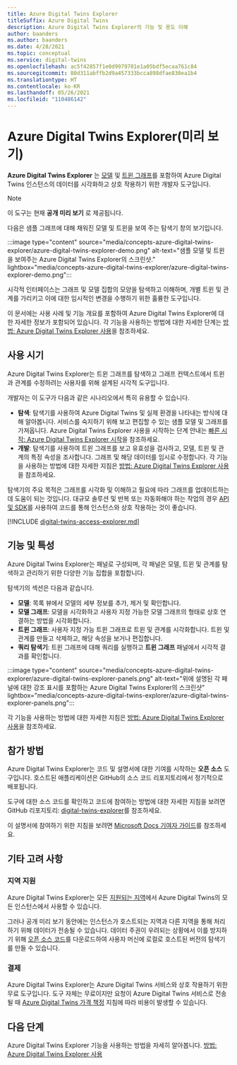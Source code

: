 ```yaml
---
title: Azure Digital Twins Explorer
titleSuffix: Azure Digital Twins
description: Azure Digital Twins Explorer의 기능 및 용도 이해
author: baanders
ms.author: baanders
ms.date: 4/28/2021
ms.topic: conceptual
ms.service: digital-twins
ms.openlocfilehash: ac5f42857f1e0d9979701e1a05bdf5ecaa761c84
ms.sourcegitcommit: 80d311abffb2d9a457333bcca898dfae830ea1b4
ms.translationtype: HT
ms.contentlocale: ko-KR
ms.lasthandoff: 05/26/2021
ms.locfileid: "110486142"
---
```

# <a name="azure-digital-twins-explorer-preview"></a>Azure Digital Twins Explorer(미리 보기)

**Azure Digital Twins Explorer** 는 [모델](concepts-models.md) 및 [트윈 그래프](concepts-twins-graph.md)를 포함하여 Azure Digital Twins 인스턴스의 데이터를 시각화하고 상호 작용하기 위한 개발자 도구입니다. 

>[!NOTE]
>이 도구는 현재 **공개 미리 보기** 로 제공됩니다.

다음은 샘플 그래프에 대해 채워진 모델 및 트윈을 보여 주는 탐색기 창의 보기입니다.

:::image type="content" source="media/concepts-azure-digital-twins-explorer/azure-digital-twins-explorer-demo.png" alt-text="샘플 모델 및 트윈을 보여주는 Azure Digital Twins Explorer의 스크린샷." lightbox="media/concepts-azure-digital-twins-explorer/azure-digital-twins-explorer-demo.png":::

시각적 인터페이스는 그래프 및 모델 집합의 모양을 탐색하고 이해하며, 개별 트윈 및 관계를 가리키고 이에 대한 임시적인 변경을 수행하기 위한 훌륭한 도구입니다.

이 문서에는 사용 사례 및 기능 개요를 포함하여 Azure Digital Twins Explorer에 대한 자세한 정보가 포함되어 있습니다. 각 기능을 사용하는 방법에 대한 자세한 단계는 [방법: Azure Digital Twins Explorer 사용](how-to-use-azure-digital-twins-explorer.md)을 참조하세요.

## <a name="when-to-use"></a>사용 시기

Azure Digital Twins Explorer는 트윈 그래프를 탐색하고 그래프 컨텍스트에서 트윈과 관계를 수정하려는 사용자를 위해 설계된 시각적 도구입니다.

개발자는 이 도구가 다음과 같은 시나리오에서 특히 유용할 수 있습니다.
* **탐색**: 탐색기를 사용하여 Azure Digital Twins 및 실제 환경을 나타내는 방식에 대해 알아봅니다. 서비스를 숙지하기 위해 보고 편집할 수 있는 샘플 모델 및 그래프를 가져옵니다. Azure Digital Twins Explorer 사용을 시작하는 단계 안내는 [빠른 시작: Azure Digital Twins Explorer 시작](quickstart-azure-digital-twins-explorer.md)을 참조하세요.
* **개발**: 탐색기를 사용하여 트윈 그래프를 보고 유효성을 검사하고, 모델, 트윈 및 관계의 특정 속성을 조사합니다. 그래프 및 해당 데이터를 임시로 수정합니다. 각 기능을 사용하는 방법에 대한 자세한 지침은 [방법: Azure Digital Twins Explorer 사용](how-to-use-azure-digital-twins-explorer.md)을 참조하세요. 

탐색기의 주요 목적은 그래프를 시각화 및 이해하고 필요에 따라 그래프를 업데이트하는 데 도움이 되는 것입니다. 대규모 솔루션 및 반복 또는 자동화해야 하는 작업의 경우 [API 및 SDK](how-to-use-apis-sdks.md)를 사용하여 코드를 통해 인스턴스와 상호 작용하는 것이 좋습니다.

[!INCLUDE [digital-twins-access-explorer.md](../../includes/digital-twins-access-explorer.md)]

## <a name="features-and-capabilities"></a>기능 및 특성

Azure Digital Twins Explorer는 패널로 구성되며, 각 패널은 모델, 트윈 및 관계를 탐색하고 관리하기 위한 다양한 기능 집합을 포함합니다.

탐색기의 섹션은 다음과 같습니다.
* **모델**: 목록 뷰에서 모델의 세부 정보를 추가, 제거 및 확인합니다.
* **모델 그래프**: 모델을 시각화하고 사용자 지정 가능한 모델 그래프의 형태로 상호 연결하는 방법을 시각화합니다.
* **트윈 그래프**: 사용자 지정 가능 트윈 그래프로 트윈 및 관계를 시각화합니다. 트윈 및 관계를 만들고 삭제하고, 해당 속성을 보거나 편집합니다.
* **쿼리 탐색기**: 트윈 그래프에 대해 쿼리를 실행하고 **트윈 그래프** 패널에서 시각적 결과를 확인합니다.

:::image type="content" source="media/concepts-azure-digital-twins-explorer/azure-digital-twins-explorer-panels.png" alt-text="위에 설명된 각 패널에 대한 강조 표시를 포함하는 Azure Digital Twins Explorer의 스크린샷" lightbox="media/concepts-azure-digital-twins-explorer/azure-digital-twins-explorer-panels.png":::

각 기능을 사용하는 방법에 대한 자세한 지침은 [방법: Azure Digital Twins Explorer 사용](how-to-use-azure-digital-twins-explorer.md)을 참조하세요. 

## <a name="how-to-contribute"></a>참가 방법

Azure Digital Twins Explorer는 코드 및 설명서에 대한 기여를 시작하는 **오픈 소스** 도구입니다. 호스트된 애플리케이션은 GitHub의 소스 코드 리포지토리에서 정기적으로 배포됩니다.

도구에 대한 소스 코드를 확인하고 코드에 참여하는 방법에 대한 자세한 지침을 보려면 GitHub 리포지토리: [digital-twins-explorer](https://github.com/Azure-Samples/digital-twins-explorer)를 참조하세요.

이 설명서에 참여하기 위한 지침을 보려면 [Microsoft Docs 기여자 가이드](/contribute/)를 참조하세요.

## <a name="other-considerations"></a>기타 고려 사항

### <a name="region-support"></a>지역 지원

Azure Digital Twins Explorer는 모든 [지원되는 지역](https://azure.microsoft.com/global-infrastructure/services/?products=digital-twins)에서 Azure Digital Twins의 모든 인스턴스에서 사용할 수 있습니다.

그러나 공개 미리 보기 동안에는 인스턴스가 호스트되는 지역과 다른 지역을 통해 처리하기 위해 데이터가 전송될 수 있습니다. 데이터 주권이 우려되는 상황에서 이를 방지하기 위해 [오픈 소스 코드](#how-to-contribute)를 다운로드하여 사용자 머신에 로컬로 호스트된 버전의 탐색기를 만들 수 있습니다.

### <a name="billing"></a>결제

Azure Digital Twins Explorer는 Azure Digital Twins 서비스와 상호 작용하기 위한 무료 도구입니다. 도구 자체는 무료이지만 요청이 Azure Digital Twins 서비스로 전송될 때 [Azure Digital Twins 가격 책정](https://azure.microsoft.com/pricing/details/digital-twins/) 지침에 따라 비용이 발생할 수 있습니다.

## <a name="next-steps"></a>다음 단계 

Azure Digital Twins Explorer 기능을 사용하는 방법을 자세히 알아봅니다. [방법: Azure Digital Twins Explorer 사용](how-to-use-azure-digital-twins-explorer.md)